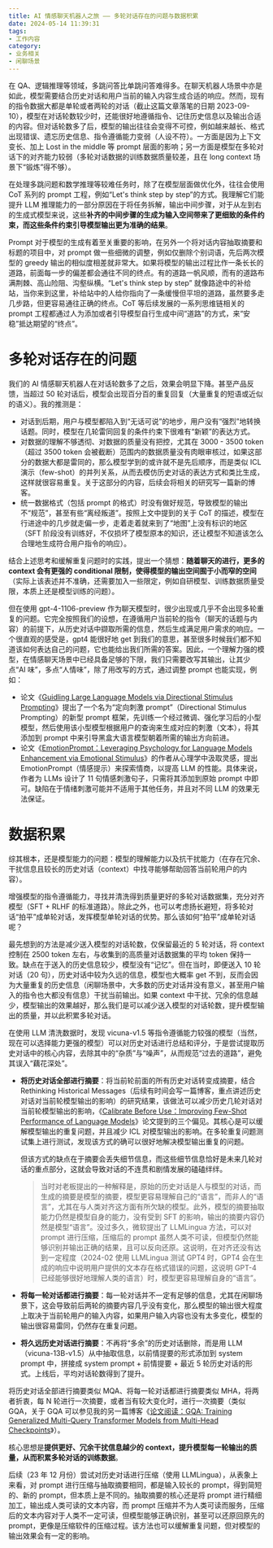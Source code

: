 ```yaml
---
title: AI 情感聊天机器人之旅 —— 多轮对话存在的问题与数据积累
date: 2024-05-14 11:39:31 
tags:
- 工作内容
category:
- 业务相关
- 闲聊场景
---
```


在 QA、逻辑推理等领域，多跳问答比单跳问答难得多。在聊天机器人场景中亦是如此，模型需要结合历史对话和用户当前的输入内容生成合适的响应。然而，现有的指令数据大都是单轮或者两轮的对话（截止这篇文章落笔的日期 2023-09-10），模型在对话轮数较少时，还能很好地遵循指令、记住历史信息以及输出合适的内容。但对话轮数多了后，模型的输出往往会变得不可控，例如越来越长、格式出现错误、遗忘历史信息、指令遵循能力变弱（人设不符）。一方面是因为上下文变长、加上 Lost in the middle 等 prompt 层面的影响；另一方面是模型在多轮对话下的对齐能力较弱（多轮对话数据的训练数据质量较差，且在 long context 场景下“锻炼”得不够）。

在处理多跳问题和数学推理等较难任务时，除了在模型层面做优化外，往往会使用 CoT 系列的 prompt 工程，例如“Let's think step by step”的方式。我理解它们能提升 LLM 推理能力的一部分原因在于将任务拆解，输出中间步骤，对于从左到右的生成式模型来说，这些**补齐的中间步骤的生成为输入空间带来了更细致的条件约束，而这些条件约束引导模型输出更为准确的结果**。

Prompt 对于模型的生成有着至关重要的影响，在另外一个将对话内容抽取摘要和标题的项目中，对 prompt 做一些细微的调整，例如仅删除个别词语，先后两次模型的 greedy 输出的相似度相差就非常大。如果将模型的输出过程比作一条长长的道路，前面每一步的偏差都会通往不同的终点。有的道路一帆风顺，而有的道路布满荆棘、高山险阻、沟壑纵横。“Let's think step by step” 就像路途中的补给站，当你来到这里，补给站中的人给你指向了一条缓慢但平坦的道路，虽然要多走几步路，但更容易通往正确的终点。CoT 等后续发展的一系列思维链相关的 prompt 工程都通过人为添加或者引导模型自行生成中间“道路”的方式，来“安稳”抵达期望的“终点”。

# 多轮对话存在的问题
我们的 AI 情感聊天机器人在对话轮数多了之后，效果会明显下降。甚至产品反馈，当超过 50 轮对话后，模型会出现百分百的重复回复（大量重复的短语或近似的语义）。我的推测是：
- 对话到后期，用户与模型都陷入到“无话可说”的地步，用户没有“强烈”地转换话题。同时，模型在几轮雷同回复的条件约束下很难有“新颖”的表达方式。
- 对数据的理解不够透彻、对数据的质量没有把控，尤其在 3000 - 3500 token（超过 3500 token 会被截断）范围内的数据质量没有肉眼审核过，如果这部分的数据大都是雷同的，那么模型学到的或许就不是先后顺序，而是类似 ICL 演示（few-shot）的并列关系，从而去模仿历史对话的表达方式和类比生成，这样就很容易重复。关于这部分的内容，后续会将相关的研究写一篇新的博客。
- 统一数据格式（包括 prompt 的格式）时没有做好规范，导致模型的输出不“规范”，甚至有些“离经叛道”。按照上文中提到的关于 CoT 的描述，模型在行进途中的几步就走偏一步，走着走着就来到了“地图”上没有标识的地区（SFT 阶段没有训练好，不仅损坏了模型原本的知识，还让模型不知道该怎么合理地生成符合用户指令的响应）。

结合上述思考和缓解重复问题时的实践，提出一个猜想：**随着聊天的进行，更多的 context 会有更强的 conditional 限制，使得模型的输出空间囿于小而窄的空间**（实际上该表述并不准确，还需要加入一些限定，例如自研模型、训练数据质量受限，本质上还是模型训练的问题）。

但在使用 gpt-4-1106-preview 作为聊天模型时，很少出现或几乎不会出现多轮重复的问题。它完全按照我们的设想，在遵循用户当前轮的指令（聊天的话题与内容）的前提下，从历史对话中撷取所需的信息，然后生成满足用户需求的响应。一个很直观的感受是，gpt4 能很好地 get 到我们的意思，甚至很多时候我们都不知道该如何表达自己的问题，它也能给出我们所需的答案。因此，一个理解力强的模型，在情感聊天场景中已经具备足够的下限，我们只需要改写其输出，让其少点“AI 味”，多点“人情味”，除了用改写的方式，通过调整 prompt 也能实现，例如：
- 论文《[Guidling Large Language Models via Directional Stimulus Prompting](https://arxiv.org/abs/2302.11520)》提出了一个名为“定向刺激 prompt”（Directional Stimulus Prompting）的新型 prompt 框架，先训练一个经过微调、强化学习后的小型模型，然后使用该小型模型根据用户的查询来生成对应的刺激（文本），将其添加到 prompt 中来引导黑盒大语言模型朝着所需的输出方向前进。
- 论文《[EmotionPrompt：Leveraging Psychology for Language Models Enhancement via Emotional Stimulus](https://readpaper.com/paper/4781362426524205057)》的作者从心理学中汲取灵感，提出 EmotionPrompt（情感提示）来探索情商，以提高 LLM 的性能。具体来说，作者为 LLMs 设计了 11 句情感刺激句子，只需将其添加到原始 prompt 中即可。缺陷在于情绪刺激可能并不适用于其他任务，并且对不同 LLM 的效果无法保证。

# 数据积累
综其根本，还是模型能力的问题：模型的理解能力以及抗干扰能力（在存在冗余、干扰信息且较长的历史对话（context）中找寻能够帮助回答当前轮用户的内容）。

增强模型的指令遵循能力，寻找并清洗得到质量更好的多轮对话数据集，充分对齐模型（SFT + RLHF 的标准道路）。除此之外，也可以考虑扬长避短，将多轮对话“拍平”成单轮对话，发挥模型单轮对话的优势。那么该如何“拍平”成单轮对话呢？

最先想到的方法是减少送入模型的对话轮数，仅保留最近的 5 轮对话，将 context 控制在 2500 token 左右，与收集到的高质量对话数据集的平均 token 保持一致。缺点在于送入的历史信息较少，模型没有“记忆”。但在当时，即便送入 10 轮对话（20 句），历史对话中较为久远的信息，模型也大概率 get 不到，反而会因为大量重复的历史信息（闲聊场景中，大多数的历史对话并没有意义，甚至用户输入的指令也大都没有信息）干扰当前输出。如果 context 中干扰、冗余的信息越少，模型输出的效果越好，那么我们是可以减少送入模型的对话轮数，提升模型输出的质量，并以此积累多轮对话。

在使用 LLM 清洗数据时，发现 vicuna-v1.5 等指令遵循能力较强的模型（当然，现在可以选择能力更强的模型）可以对历史对话进行总结和评分，于是尝试提取历史对话中的核心内容，去除其中的“杂质”与“噪声”，从而规范“过去的道路”，避免其误入“藕花深处”。
- **将历史对话全部进行摘要**：将当前轮前面的所有历史对话转变成摘要，结合 Rethinking Historical Messages（后续有时间会写一篇博客，重点讲述历史对话对当前轮模型输出的影响）的研究结果，该做法可以减少历史几轮对话对当前轮模型输出的影响，《[Calibrate Before Use：Improving Few-Shot Performance of Language Models](https://readpaper.com/paper/3132736064)》论文提到的三个偏见。其核心是可以缓解模型输出的重复问题，并且减少 ICL 对模型输出的影响。在多轮重复问题测试集上进行测试，发现该方式的确可以很好地解决模型输出重复的问题。

	但该方式的缺点在于摘要会丢失细节信息，而这些细节信息恰好是未来几轮对话的重点部分，这就会导致对话的不连贯和剧情发展的磕磕绊绊。
	> 当时对老板提出的一种解释是，原始的历史对话是人与模型的对话，而生成的摘要是模型的摘要，模型更容易理解自己的“语言”，而非人的“语言”，尤其在与人类对齐这方面有所欠缺的模型。此外，模型的摘要抽取能力仍然是模型自身的能力，没有受到 SFT 的影响，输出的摘要内容仍然是模型“语言”。没过多久，微软提出了 LLMLingua 方法，可以对 prompt 进行压缩，压缩后的 prompt 虽然人类不可读，但模型仍然能够识别并输出正确的结果，且可以反向还原。这说明，在对齐还没有达到一定程度（2024-02 使用 LLMLingua 测试 GPT4 时，GPT4 会在生成的响应中说明用户提供的文本存在格式错误的问题，这说明 GPT-4 已经能够很好地理解人类的语言）时，模型更容易理解自身的“语言”。
- **将每一轮对话都进行摘要**：每一轮对话并不一定有足够的信息，尤其在闲聊场景下，这会导致前后两轮的摘要内容几乎没有变化，那么模型的输出很大程度上取决于当前轮用户的输入内容，如果用户输入内容也没有太多变化，模型的输出很容易雷同，仍然存在重复问题。
- **将久远历史对话进行摘要**：不再将“多余”的历史对话删除，而是用 LLM（vicuna-13B-v1.5）从中抽取信息，以前情提要的形式添加到 system prompt 中，拼接成 system prompt + 前情提要 + 最近 5 轮历史对话的形式。上线后，平均对话轮数得到了提升。

将历史对话全部进行摘要类似 MQA、将每一轮对话都进行摘要类似 MHA，将两者折衷，每 N 轮进行一次摘要，或者当有较大变化时，进行一次摘要（类似 GQA，关于 GQA 可以参见我的另一篇博客《[论文阅读：GQA: Training Generalized Multi-Query Transformer Models from Multi-Head Checkpoints](https://blog.csdn.net/weixin_43378396/article/details/138572379?spm=1001.2014.3001.5502)》）。

核心思想是**提供更好、冗余干扰信息越少的 context，提升模型每一轮输出的质量，从而积累多轮对话的训练数据**。

后续（23 年 12 月份）尝试对历史对话进行压缩（使用 LLMLingua），从表象上来看，对 prompt 进行压缩与抽取摘要相同，都是输入较长的 prompt，得到简短的、新的 prompt，但本质上是不同的。抽取摘要的核心还是将 prompt 进行精细加工，输出成人类可读的文本内容，而 prompt 压缩并不为人类可读而服务，压缩后的文本内容对于人类不一定可读，但模型能够正确识别，甚至可以还原回原先的 prompt，更像是压缩软件的压缩过程。该方法也可以缓解重复问题，但对模型的输出效果会有一定的影响。
